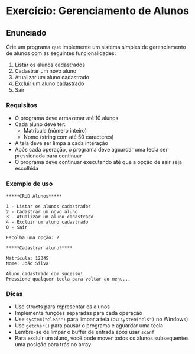 # Exercício: Gerenciamento de Alunos

## Enunciado
Crie um programa que implemente um sistema simples de gerenciamento de alunos com as seguintes funcionalidades:

1. Listar os alunos cadastrados
2. Cadastrar um novo aluno
3. Atualizar um aluno cadastrado
4. Excluir um aluno cadastrado
5. Sair

### Requisitos
- O programa deve armazenar até 10 alunos
- Cada aluno deve ter:
  - Matrícula (número inteiro)
  - Nome (string com até 50 caracteres)
- A tela deve ser limpa a cada interação
- Após cada operação, o programa deve aguardar uma tecla ser pressionada para continuar
- O programa deve continuar executando até que a opção de sair seja escolhida

### Exemplo de uso
```
*****CRUD Alunos*****

1 - Listar os alunos cadastrados
2 - Cadastrar um novo aluno
3 - Atualizar um aluno cadastrado
4 - Excluir um aluno cadastrado
0 - Sair

Escolha uma opção: 2

*****Cadastrar aluno*****

Matrícula: 12345
Nome: João Silva

Aluno cadastrado com sucesso!
Pressione qualquer tecla para voltar ao menu...
```

### Dicas
- Use structs para representar os alunos
- Implemente funções separadas para cada operação
- Use `system("clear")` para limpar a tela (ou `system("cls")` no Windows)
- Use `getchar()` para pausar o programa e aguardar uma tecla
- Lembre-se de limpar o buffer de entrada após usar `scanf`
- Para excluir um aluno, você pode mover todos os alunos subsequentes uma posição para trás no array 